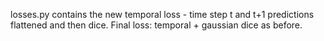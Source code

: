 losses.py contains the new temporal loss - time step t and t+1 predictions flattened and then dice. 
Final loss: temporal + gaussian dice as before.
